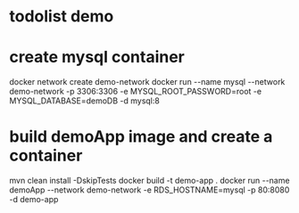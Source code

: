 # todolist demo

# create mysql container
docker network create demo-network
docker run --name mysql --network demo-network -p 3306:3306 -e MYSQL_ROOT_PASSWORD=root -e MYSQL_DATABASE=demoDB -d mysql:8

# build demoApp image and create a container
mvn clean install -DskipTests
docker build -t demo-app .
docker run --name demoApp --network demo-network -e RDS_HOSTNAME=mysql -p 80:8080 -d demo-app